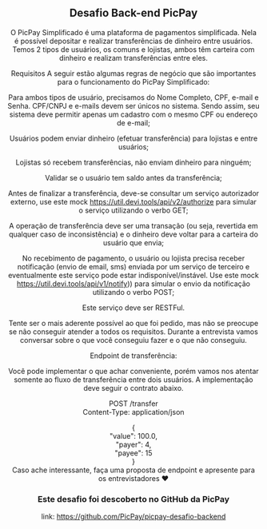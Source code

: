 <div align="center";>

## Desafio Back-end PicPay

O PicPay Simplificado é uma plataforma de pagamentos simplificada. Nela é possível depositar e realizar transferências de dinheiro entre usuários. Temos 2 tipos de usuários, os comuns e lojistas, ambos têm carteira com dinheiro e realizam transferências entre eles.

Requisitos
A seguir estão algumas regras de negócio que são importantes para o funcionamento do PicPay Simplificado:

Para ambos tipos de usuário, precisamos do Nome Completo, CPF, e-mail e Senha. CPF/CNPJ e e-mails devem ser únicos no sistema. Sendo assim, seu sistema deve permitir apenas um cadastro com o mesmo CPF ou endereço de e-mail;

Usuários podem enviar dinheiro (efetuar transferência) para lojistas e entre usuários;

Lojistas só recebem transferências, não enviam dinheiro para ninguém;

Validar se o usuário tem saldo antes da transferência;

Antes de finalizar a transferência, deve-se consultar um serviço autorizador externo, use este mock https://util.devi.tools/api/v2/authorize para simular o serviço utilizando o verbo GET;

A operação de transferência deve ser uma transação (ou seja, revertida em qualquer caso de inconsistência) e o dinheiro deve voltar para a carteira do usuário que envia;

No recebimento de pagamento, o usuário ou lojista precisa receber notificação (envio de email, sms) enviada por um serviço de terceiro e eventualmente este serviço pode estar indisponível/instável. Use este mock https://util.devi.tools/api/v1/notify)) para simular o envio da notificação utilizando o verbo POST;

Este serviço deve ser RESTFul.

Tente ser o mais aderente possível ao que foi pedido, mas não se preocupe se não conseguir atender a todos os requisitos. Durante a entrevista vamos conversar sobre o que você conseguiu fazer e o que não conseguiu.

Endpoint de transferência:

Você pode implementar o que achar conveniente, porém vamos nos atentar somente ao fluxo de transferência entre dois usuários. A implementação deve seguir o contrato abaixo.

POST /transfer\
Content-Type: application/json

{\
  "value": 100.0,\
  "payer": 4,\
  "payee": 15\
}\
Caso ache interessante, faça uma proposta de endpoint e apresente para os entrevistadores ❤️



### Este desafio foi descoberto no GitHub da PicPay
link: https://github.com/PicPay/picpay-desafio-backend 
